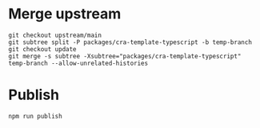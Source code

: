 # Merge upstream

```
git checkout upstream/main
git subtree split -P packages/cra-template-typescript -b temp-branch
git checkout update
git merge -s subtree -Xsubtree="packages/cra-template-typescript" temp-branch --allow-unrelated-histories
```

# Publish
```
npm run publish
```